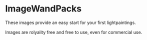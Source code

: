 # ImageWandPacks

These images provide an easy start for your first lightpaintings.

Images are rolyality free and free to use, even for commercial use.
